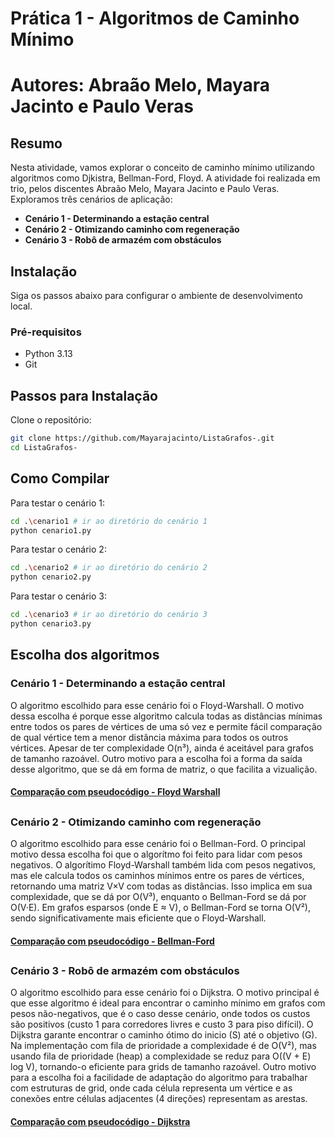 # Prática 1 - Algoritmos de Caminho Mínimo
# Autores: Abraão Melo, Mayara Jacinto e Paulo Veras

## Resumo

Nesta atividade, vamos explorar o conceito de caminho mínimo utilizando algoritmos como Djkistra, Bellman-Ford, Floyd. A atividade foi realizada em trio, pelos discentes Abraão Melo, Mayara Jacinto e Paulo Veras. Exploramos três cenários de aplicação:
* **Cenário 1 - Determinando a estação central**
* **Cenário 2 - Otimizando caminho com regeneração**
* **Cenário 3 - Robô de armazém com obstáculos**

## Instalação

Siga os passos abaixo para configurar o ambiente de desenvolvimento local.

### Pré-requisitos

* Python 3.13
* Git

## Passos para Instalação

Clone o repositório:
```bash
git clone https://github.com/Mayarajacinto/ListaGrafos-.git
cd ListaGrafos-
```
    
## Como Compilar

Para testar o cenário 1:
```bash
cd .\cenario1 # ir ao diretório do cenário 1
python cenario1.py
```

Para testar o cenário 2:
```bash
cd .\cenario2 # ir ao diretório do cenário 2
python cenario2.py
```

Para testar o cenário 3:
```bash
cd .\cenario3 # ir ao diretório do cenário 3
python cenario3.py
```
## Escolha dos algoritmos
### Cenário 1 - Determinando a estação central
O algoritmo escolhido para esse cenário foi o Floyd-Warshall. O motivo dessa escolha é porque esse algoritmo calcula todas as distâncias mínimas entre todos os pares de vértices de uma só vez e permite fácil comparação de qual vértice tem a menor distância máxima para todos os outros vértices. Apesar de ter complexidade O(n³), ainda é aceitável para grafos de tamanho razoável. Outro motivo para a escolha foi a forma da saída desse algoritmo, que se dá em forma de matriz, o que facilita a vizualição.

#### [Comparação com pseudocódigo - Floyd Warshall](docs/comparacao1.pdf)

##

### Cenário 2 - Otimizando caminho com regeneração
O algoritmo escolhido para esse cenário foi o Bellman-Ford. O principal motivo dessa escolha foi que o algorítmo foi feito para lidar com pesos negativos. O algorítimo Floyd-Warshall também lida com pesos negativos, mas ele calcula todos os caminhos mínimos entre os pares de vértices, retornando uma matriz V×V com todas as distâncias. Isso implica em sua complexidade, que se dá por O(V³), enquanto o Bellman-Ford se dá por O(V·E). Em grafos esparsos (onde E ≈ V), o Bellman-Ford se torna O(V²), sendo significativamente mais eficiente que o Floyd-Warshall.

#### [Comparação com pseudocódigo - Bellman-Ford](docs/comparacao2.pdf)

##

### Cenário 3 - Robô de armazém com obstáculos
O algoritmo escolhido para esse cenário foi o Dijkstra. O motivo principal é que esse algoritmo é ideal para encontrar o caminho mínimo em grafos com pesos não-negativos, que é o caso desse cenário, onde todos os custos são positivos (custo 1 para corredores livres e custo 3 para piso difícil). O Dijkstra garante encontrar o caminho ótimo do inicio (S) até o objetivo (G). Na implementação com fila de prioridade a complexidade é de O(V²), mas usando fila de prioridade (heap) a complexidade se reduz para O((V + E) log V), tornando-o eficiente para grids de tamanho razoável. Outro motivo para a escolha foi a facilidade de adaptação do algoritmo para trabalhar com estruturas de grid, onde cada célula representa um vértice e as conexões entre células adjacentes (4 direções) representam as arestas.

#### [Comparação com pseudocódigo - Dijkstra](docs/comparacao3.pdf)
